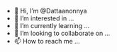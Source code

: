 - 👋 Hi, I’m @Dattaanonnya
- 👀 I’m interested in ...
- 🌱 I’m currently learning ...
- 💞️ I’m looking to collaborate on ...
- 📫 How to reach me ...

<!---
Dattaanonnya/Dattaanonnya is a ✨ special ✨ repository because its `README.md` (this file) appears on your GitHub profile.
You can click the Preview link to take a look at your changes.
--->
